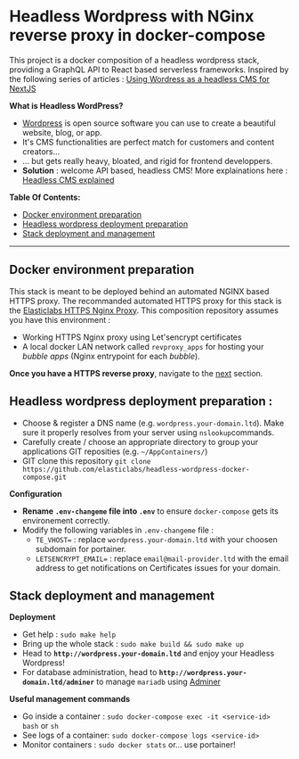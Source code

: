 # Headless Wordpress with NGinx reverse proxy in docker-compose
This project is a docker composition of a headless wordpress stack, providing a GraphQL API to React based serverless frameworks. Inspired by the following series of articles : [Using Wordress as a headless CMS for NextJS](https://dev.to/kendalmintcode/configuring-wordpress-as-a-headless-cms-with-next-js-3p1o)

**What is Headless WordPress?** 
- [Wordpress](https://wordpress.org) is open source software you can use to create a beautiful website, blog, or app.
- It's CMS functionalities are perfect match for customers and content creators... 
- ... but gets really heavy, bloated, and rigid for frontend developpers.
- **Solution** : welcome API based, headless CMS! More explainations here : [Headless CMS explained](https://www.storyblok.com/tp/headless-cms-explained)

**Table Of Contents:**
  - [Docker environment preparation](#docker-environment-preparation)
  - [Headless wordpress deployment preparation](#headless-wordpress-deployment-preparation)
  - [Stack deployment and management](#stack-deployment-and-management)

----

## Docker environment preparation 
This stack is meant to be deployed behind an automated NGINX based HTTPS proxy. The recommanded automated HTTPS proxy for this stack is the [Elasticlabs HTTPS Nginx Proxy](https://github.com/elasticlabs/https-nginx-proxy-docker-composee). This composition repository assumes you have this environment :
* Working HTTPS Nginx proxy using Let'sencrypt certificates
* A local docker LAN network called `revproxy_apps` for hosting your *bubble apps* (Nginx entrypoint for each *bubble*). 

**Once you have a HTTPS reverse proxy**, navigate to the  [next](#teamengine-deployment-preparation) section.

## Headless wordpress deployment preparation :
* Choose & register a DNS name (e.g. `wordpress.your-domain.ltd`). Make sure it properly resolves from your server using `nslookup`commands.
* Carefully create / choose an appropriate directory to group your applications GIT reposities (e.g. `~/AppContainers/`)
* GIT clone this repository `git clone https://github.com/elasticlabs/headless-wordpress-docker-compose.git`

**Configuration**
* **Rename `.env-changeme` file into `.env`** to ensure `docker-compose` gets its environement correctly.
* Modify the following variables in `.env-changeme` file :
  * `TE_VHOST=` : replace `wordpress.your-domain.ltd` with your choosen subdomain for portainer.
  * `LETSENCRYPT_EMAIL=` : replace `email@mail-provider.ltd` with the email address to get notifications on Certificates issues for your domain. 


## Stack deployment and management
**Deployment**
* Get help : `sudo make help`
* Bring up the whole stack : `sudo make build && sudo make up`
* Head to **`http://wordpress.your-domain.ltd`** and enjoy your Headless Wordpress!
* For database administration, head to **`http://wordpress.your-domain.ltd/adminer`** to manage `mariadb` using [Adminer](https://www.adminer.org/)

**Useful management commands**
* Go inside a container : `sudo docker-compose exec -it <service-id> bash` or `sh`
* See logs of a container: `sudo docker-compose logs <service-id>`
* Monitor containers : `sudo docker stats` or... use portainer!